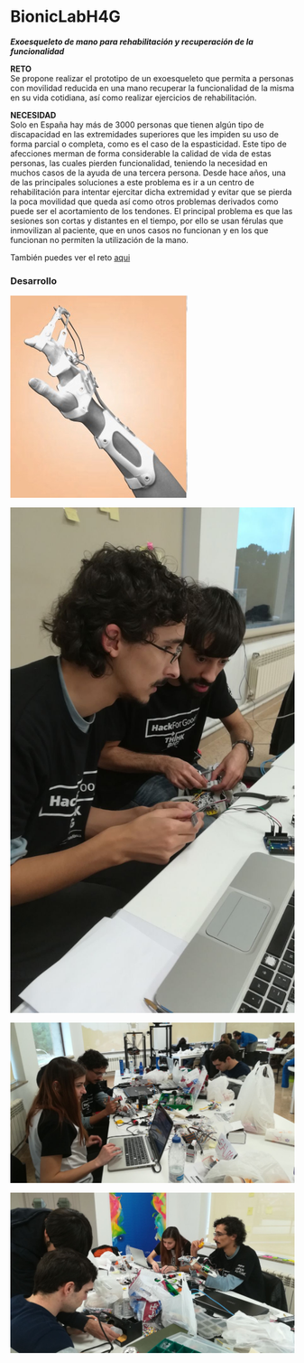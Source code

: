 ﻿# BionicLabH4G
 
**_Exoesqueleto de mano para rehabilitación y recuperación de la funcionalidad_**

**RETO**\
Se propone realizar el prototipo de un exoesqueleto que permita a personas con movilidad reducida en una mano recuperar la funcionalidad de la misma en su vida cotidiana, así como realizar ejercicios de rehabilitación.

**NECESIDAD**\
Solo en España hay más de 3000 personas que tienen algún tipo de discapacidad en las extremidades superiores que les impiden su uso de forma parcial o completa, como es el caso de la espasticidad. Este tipo de afecciones merman de forma considerable la calidad de vida de estas personas, las cuales pierden funcionalidad, teniendo la necesidad en muchos casos de la ayuda de una tercera persona. Desde hace años, una de las principales soluciones a este problema es ir a un centro de rehabilitación para intentar ejercitar dicha extremidad y evitar que se pierda la poca movilidad que queda así como otros problemas derivados como puede ser el acortamiento de los tendones. El principal problema es que las sesiones son cortas y distantes en el tiempo, por ello se usan férulas que inmovilizan al paciente, que en unos casos no funcionan y en los que funcionan no permiten la utilización de la mano.

También puedes ver el reto [aqui](https://hackforgood.net/exoesqueleto-de-mano-para-rehabilitacion-y-recuperacion-de-la-funcionalidad/)

### Desarrollo

![1](images/1.jpg)

![2](images/2.jpeg)

![3](images/3.jpeg)

![4](images/4.jpeg)
